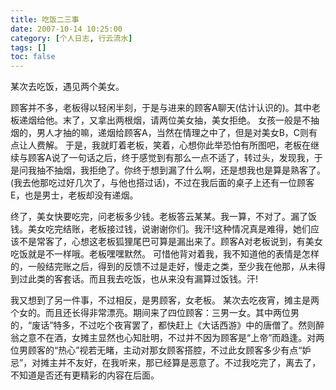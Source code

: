 ```yaml
---
title: 吃饭二三事
date: 2007-10-14 10:25:00
category: [个人日志, 行云流水]
tags: []
toc: false
---
```

某次去吃饭，遇见两个美女。 
<!-- more -->

顾客并不多，老板得以轻闲半刻，于是与进来的顾客A聊天(估计认识的)。其中老板递烟给他。末了，又拿出两根烟，请两位美女抽，美女拒绝。 
女孩一般是不抽烟的，男人才抽的嘛，递烟给顾客A，当然在情理之中了，但是对美女B，C则有点让人费解。
于是，我就盯着老板，笑着，心想你此举恐怕有所图吧，老板在继续与顾客A说了一句话之后，终于感觉到有那么一点不适了，转过头，发现我，于是问我抽不抽烟，我拒绝了。你终于想到漏了什么啊，还是想我也是算是熟客了。(我去他那吃过好几次了，与他也搭过话)，不过在我后面的桌子上还有一位顾客E，也是男士，老板却没有递烟。

终了，美女快要吃完，问老板多少钱。老板答云某某。我一算，不对了。漏了饭钱。美女吃完结账，老板接过钱，说谢谢你们。我汗!这种情况真是难得，她们应该不是常客了，心想这老板狐狸尾巴可算是漏出来了。顾客A对老板说到，有美女吃饭就是不一样哦。老板嘿嘿默然。 
可惜他背对着我，我不知道他的表情是怎样的，一般结完账之后，得到的反馈不过是走好，慢走之类，至少我在他那，从未得到过此类的客套话。而且我去吃饭，也从来没有漏算过饭钱。汗! 

我又想到了另一件事，不过相反，是男顾客，女老板。
某次去吃夜宵，摊主是两个女的。而且还长得非常漂亮。期间来了四位顾客：三男一女。其中两位男的，“废话”特多，不过吃个夜宵罢了，都快赶上《大话西游》中的唐僧了。然则醉翁之意不在酒，女摊主显然也心知肚明，不过并不因为顾客是“上帝”而趋逢。对两位男顾客的“热心”视若无睹，主动对那女顾客搭腔，不过此女顾客多少有点“妒忌”，对摊主并不友好，在我听来，那已经算是恶意了。不过我吃完了，离去了，不知道是否还有更精彩的内容在后面。